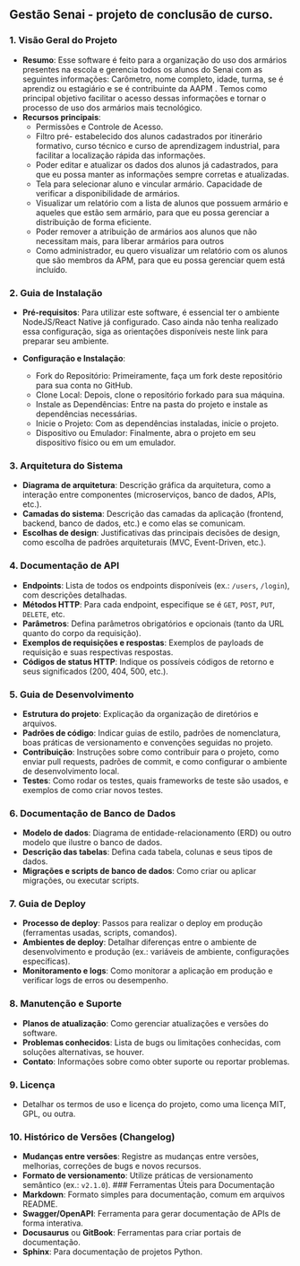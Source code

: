 ## Gestão Senai - projeto de conclusão de curso.

 ### 1. **Visão Geral do Projeto** 
  - **Resumo**: Esse software é feito para a organização do uso dos armários presentes na escola e gerencia todos os alunos do Senai com as seguintes informações: Carômetro, nome completo, idade, turma, se é aprendiz ou estagiário e se é contribuinte da AAPM . Temos como principal objetivo facilitar o acesso dessas informações e tornar o processo de uso dos armários mais tecnológico.
  - **Recursos principais**:
    - Permissões e Controle de Acesso.
    - Filtro pré- estabelecido dos alunos cadastrados por itinerário formativo, curso técnico e  curso de aprendizagem industrial, para facilitar a localização rápida das informações.
    - Poder editar e atualizar os dados dos alunos já cadastrados, para que eu possa manter as informações sempre corretas e atualizadas.
    - Tela para selecionar aluno e vincular armário. Capacidade de verificar a disponibilidade de armários. 
    - Visualizar um relatório com a lista de alunos que possuem armário e aqueles que estão sem armário, para que eu possa gerenciar a distribuição de forma eficiente.
    - Poder remover a atribuição de armários aos alunos que não necessitam mais, para liberar armários para outros
    - Como administrador, eu quero visualizar um relatório com os alunos que são membros da APM, para que eu possa gerenciar quem está incluído.
 ### 2. **Guia de Instalação**
  - **Pré-requisitos**: Para utilizar este software, é essencial ter o ambiente NodeJS/React Native já configurado. Caso ainda não tenha realizado essa configuração, siga as orientações disponíveis neste link para preparar seu ambiente.

  - **Configuração e Instalação**:
    - Fork do Repositório: Primeiramente, faça um fork deste repositório para sua conta no GitHub.
    - Clone Local: Depois, clone o repositório forkado para sua máquina.
    - Instale as Dependências: Entre na pasta do projeto e instale as dependências necessárias.
    - Inicie o Projeto: Com as dependências instaladas, inicie o projeto.
    - Dispositivo ou Emulador: Finalmente, abra o projeto em seu dispositivo físico ou em um emulador.
    
 ### 3. **Arquitetura do Sistema** 
  - **Diagrama de arquitetura**: Descrição gráfica da arquitetura, como a interação entre componentes (microserviços, banco de dados, APIs, etc.).
  - **Camadas do sistema**: Descrição das camadas da aplicação (frontend, backend, banco de dados, etc.) e como elas se comunicam.
  - **Escolhas de design**: Justificativas das principais decisões de design, como escolha de padrões arquiteturais (MVC, Event-Driven, etc.).
 ### 4. **Documentação de API** 
  - **Endpoints**: Lista de todos os endpoints disponíveis (ex.: `/users`, `/login`), com descrições detalhadas.
  - **Métodos HTTP**: Para cada endpoint, especifique se é `GET`, `POST`, `PUT`, `DELETE`, etc.
  - **Parâmetros**: Defina parâmetros obrigatórios e opcionais (tanto da URL quanto do corpo da requisição).
  - **Exemplos de requisições e respostas**: Exemplos de payloads de requisição e suas respectivas respostas.
  - **Códigos de status HTTP**: Indique os possíveis códigos de retorno e seus significados (200, 404, 500, etc.).
 ### 5. **Guia de Desenvolvimento** 
  - **Estrutura do projeto**: Explicação da organização de diretórios e arquivos. 
  - **Padrões de código**: Indicar guias de estilo, padrões de nomenclatura, boas práticas de versionamento e convenções seguidas no projeto.
  - **Contribuição**: Instruções sobre como contribuir para o projeto, como enviar pull requests, padrões de commit, e como configurar o ambiente de desenvolvimento local.
  - **Testes**: Como rodar os testes, quais frameworks de teste são usados, e exemplos de como criar novos testes. 
 ### 6. **Documentação de Banco de Dados** 
  - **Modelo de dados**: Diagrama de entidade-relacionamento (ERD) ou outro modelo que ilustre o banco de dados.
  - **Descrição das tabelas**: Defina cada tabela, colunas e seus tipos de dados.
  - **Migrações e scripts de banco de dados**: Como criar ou aplicar migrações, ou executar scripts.
 ### 7. **Guia de Deploy** 
  - **Processo de deploy**: Passos para realizar o deploy em produção (ferramentas usadas, scripts, comandos).
  - **Ambientes de deploy**: Detalhar diferenças entre o ambiente de desenvolvimento e produção (ex.: variáveis de ambiente, configurações específicas).
  - **Monitoramento e logs**: Como monitorar a aplicação em produção e verificar logs de erros ou desempenho. 
 ### 8. **Manutenção e Suporte** 
  - **Planos de atualização**: Como gerenciar atualizações e versões do software.
  - **Problemas conhecidos**: Lista de bugs ou limitações conhecidas, com soluções alternativas, se houver.
  - **Contato**: Informações sobre como obter suporte ou reportar problemas. 
 ### 9. **Licença** 
  - Detalhar os termos de uso e licença do projeto, como uma licença MIT, GPL, ou outra. 
 ### 10. **Histórico de Versões (Changelog)** 
  - **Mudanças entre versões**: Registre as mudanças entre versões, melhorias, correções de bugs e novos recursos.
  - **Formato de versionamento**: Utilize práticas de versionamento semântico (ex.: `v2.1.0`). ### Ferramentas Úteis para Documentação
  - **Markdown**: Formato simples para documentação, comum em arquivos README.
  - **Swagger/OpenAPI**: Ferramenta para gerar documentação de APIs de forma interativa.
  - **Docusaurus** ou **GitBook**: Ferramentas para criar portais de documentação.
  - **Sphinx**: Para documentação de projetos Python. 
